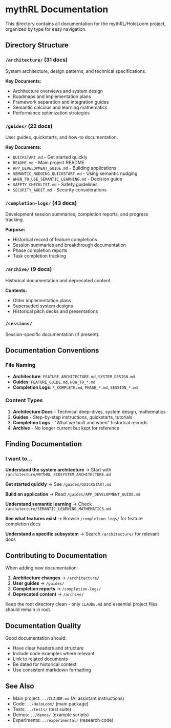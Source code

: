 # mythRL Documentation

This directory contains all documentation for the mythRL/HoloLoom project, organized by type for easy navigation.

## Directory Structure

### `/architecture/` (31 docs)
System architecture, design patterns, and technical specifications.

**Key Documents:**
- Architecture overviews and system design
- Roadmaps and implementation plans
- Framework separation and integration guides
- Semantic calculus and learning mathematics
- Performance optimization strategies

### `/guides/` (22 docs)
User guides, quickstarts, and how-to documentation.

**Key Documents:**
- `QUICKSTART.md` - Get started quickly
- `README.md` - Main project README
- `APP_DEVELOPMENT_GUIDE.md` - Building applications
- `SEMANTIC_NUDGING_QUICKSTART.md` - Using semantic nudging
- `WHEN_TO_USE_SEMANTIC_LEARNING.md` - Decision guide
- `SAFETY_CHECKLIST.md` - Safety guidelines
- `SECURITY_AUDIT.md` - Security considerations

### `/completion-logs/` (43 docs)
Development session summaries, completion reports, and progress tracking.

**Purpose:**
- Historical record of feature completions
- Session summaries and breakthrough documentation
- Phase completion reports
- Task completion tracking

### `/archive/` (9 docs)
Historical documentation and deprecated content.

**Contents:**
- Older implementation plans
- Superseded system designs
- Historical pitch decks and presentations

### `/sessions/`
Session-specific documentation (if present).

## Documentation Conventions

### File Naming
- **Architecture**: `FEATURE_ARCHITECTURE.md`, `SYSTEM_DESIGN.md`
- **Guides**: `FEATURE_GUIDE.md`, `HOW_TO_*.md`
- **Completion Logs**: `*_COMPLETE.md`, `PHASE_*.md`, `SESSION_*.md`

### Content Types
1. **Architecture Docs** - Technical deep-dives, system design, mathematics
2. **Guides** - Step-by-step instructions, quickstarts, tutorials
3. **Completion Logs** - "What we built and when" historical records
4. **Archive** - No longer current but kept for reference

## Finding Documentation

### I want to...

**Understand the system architecture**
→ Start with `/architecture/MYTHRL_ECOSYSTEM_ARCHITECTURE.md`

**Get started quickly**
→ See `/guides/QUICKSTART.md`

**Build an application**
→ Read `/guides/APP_DEVELOPMENT_GUIDE.md`

**Understand semantic learning**
→ Check `/architecture/SEMANTIC_LEARNING_MATHEMATICS.md`

**See what features exist**
→ Browse `/completion-logs/` for feature completion docs

**Understand a specific subsystem**
→ Search `/architecture/` for relevant docs

## Contributing to Documentation

When adding new documentation:

1. **Architecture changes** → `/architecture/`
2. **User guides** → `/guides/`
3. **Completion reports** → `/completion-logs/`
4. **Deprecated content** → `/archive/`

Keep the root directory clean - only `CLAUDE.md` and essential project files should remain in root.

## Documentation Quality

Good documentation should:
- Have clear headers and structure
- Include code examples where relevant
- Link to related documents
- Be dated for historical context
- Use consistent markdown formatting

## See Also

- Main project: `../CLAUDE.md` (AI assistant instructions)
- Code: `../HoloLoom/` (main package)
- Tests: `../tests/` (test suite)
- Demos: `../demos/` (example scripts)
- Experiments: `../experimental/` (research code)
